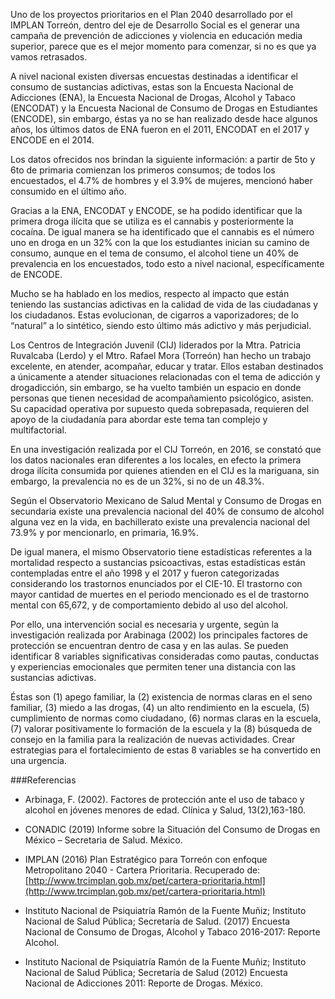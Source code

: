 
Uno de los proyectos prioritarios en el Plan 2040 desarrollado por el IMPLAN Torreón, dentro del eje de Desarrollo Social es el generar una campaña de prevención de adicciones y violencia en educación media superior, parece que es el mejor momento para comenzar, si no es que ya vamos retrasados.

A nivel nacional existen diversas encuestas destinadas a identificar el consumo de sustancias adictivas, estas son la Encuesta Nacional de Adicciones (ENA), la Encuesta Nacional de Drogas, Alcohol y Tabaco (ENCODAT) y la Encuesta Nacional de Consumo de Drogas en Estudiantes (ENCODE), sin embargo, éstas ya no se han realizado desde hace algunos años, los últimos datos de ENA fueron en el 2011, ENCODAT en el 2017 y ENCODE en el 2014.

Los datos ofrecidos nos brindan la siguiente información: a partir de 5to y 6to de primaria comienzan los primeros consumos; de todos los encuestados, el 4.7% de hombres y el 3.9% de mujeres, mencionó haber consumido en el último año.

Gracias a la ENA, ENCODAT y ENCODE, se ha podido identificar que la primera droga ilícita que se utiliza es el cannabis y posteriormente la cocaína. De igual manera se ha identificado que el cannabis es el número uno en droga en un 32% con la que los estudiantes inician su camino de consumo, aunque en el tema de consumo, el alcohol tiene un 40% de prevalencia en los encuestados, todo esto a nivel nacional, específicamente de ENCODE.

Mucho se ha hablado en los medios, respecto al impacto que están teniendo las sustancias adictivas en la calidad de vida de las ciudadanas y los ciudadanos. Estas evolucionan, de cigarros a vaporizadores; de lo “natural” a lo sintético, siendo esto último más adictivo y más perjudicial.

Los Centros de Integración Juvenil (CIJ) liderados por la Mtra. Patricia Ruvalcaba (Lerdo) y            el Mtro. Rafael Mora (Torreón) han hecho un trabajo excelente, en atender, acompañar, educar y tratar. Ellos estaban destinados a únicamente a atender situaciones relacionadas con el tema de adicción y drogadicción, sin embargo, se ha vuelto también un espacio en donde personas que tienen necesidad de acompañamiento psicológico, asisten. Su capacidad operativa por supuesto queda sobrepasada, requieren del apoyo de la ciudadanía para abordar este tema tan complejo y multifactorial.

En una investigación realizada por el CIJ Torreón, en 2016, se constató que los datos nacionales eran diferentes a los locales, en efecto la primera droga ilícita consumida por quienes atienden en el CIJ es la mariguana, sin embargo, la prevalencia no es de un 32%, si no de un 48.3%.

Según el Observatorio Mexicano de Salud Mental y Consumo de Drogas en secundaria existe una prevalencia nacional del 40% de consumo de alcohol alguna vez en la vida, en bachillerato existe una prevalencia nacional del 73.9% y por mencionarlo, en primaria, 16.9%.

De igual manera, el mismo Observatorio tiene estadísticas referentes a la mortalidad respecto a sustancias psicoactivas, estas estadísticas están contempladas entre el año 1998 y el 2017 y fueron categorizadas considerando los trastornos enunciados por el CIE-10. El trastorno con mayor cantidad de muertes en el periodo mencionado es el de trastorno mental con 65,672, y de comportamiento debido al uso del alcohol.

Por ello, una intervención social es necesaria y urgente, según la investigación realizada por Arabinaga (2002) los principales factores de protección se encuentran dentro de casa y en las aulas. Se pueden identificar 8 variables significativas consideradas como pautas, conductas y experiencias emocionales que permiten tener una distancia con las sustancias adictivas.

Éstas son (1) apego familiar, la (2) existencia de normas claras en el seno familiar, (3) miedo a las drogas, (4) un alto rendimiento en la escuela, (5) cumplimiento de normas como ciudadano, (6) normas claras en la escuela, (7) valorar positivamente lo formación de la escuela y la (8) búsqueda de consejo en la familia para la realización de nuevas actividades. Crear estrategias para el fortalecimiento de estas 8 variables se ha convertido en una urgencia.


###Referencias

- Arbinaga, F. (2002). Factores de protección ante el uso de tabaco y alcohol en jóvenes menores de edad. Clínica y Salud, 13(2),163-180.

- CONADIC (2019) Informe sobre la Situación del Consumo de Drogas en México – Secretaria de Salud. México.

- IMPLAN (2016) Plan Estratégico para Torreón con enfoque Metropolitano 2040 - Cartera Prioritaria. Recuperado de: [http://www.trcimplan.gob.mx/pet/cartera-prioritaria.html](http://www.trcimplan.gob.mx/pet/cartera-prioritaria.html)

- Instituto Nacional de Psiquiatría Ramón de la Fuente Muñiz; Instituto Nacional de Salud Pública; Secretaría de Salud. (2017) Encuesta Nacional de Consumo de Drogas, Alcohol y Tabaco 2016-2017: Reporte Alcohol.

- Instituto Nacional de Psiquiatría Ramón de la Fuente Muñiz; Instituto Nacional de Salud Pública; Secretaría de Salud (2012) Encuesta Nacional de Adicciones 2011: Reporte de Drogas. México.
